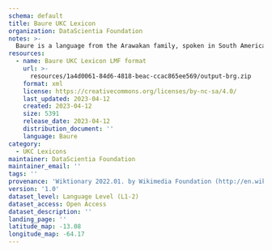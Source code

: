 ```yaml
---
schema: default
title: Baure UKC Lexicon
organization: DataScientia Foundation
notes: >-
  Baure is a language from the Arawakan family, spoken in South America. The UKC Lexicon of Baure is represented as a lexico-semantic network. It consists of words, word senses, synsets, as well as sense-level and synset-level relationships.
resources:
  - name: Baure UKC Lexicon LMF format
    url: >-
      resources/1a4d0061-84d6-4818-beac-ccac865ee569/output-brg.zip
    format: xml
    license: https://creativecommons.org/licenses/by-nc-sa/4.0/
    last_updated: 2023-04-12
    created: 2023-04-12
    size: 5391
    release_date: 2023-04-12
    distribution_document: ''
    language: Baure
category:
  - UKC Lexicons
maintainer: DataScientia Foundation
maintainer_email: ''
tags: ''
provenance: 'Wiktionary 2022.01. by Wikimedia Foundation (http://en.wiktionary.org); CogNet 2.1 by Khuyagbaatar Batsuren, National University of Mongolia (http://cognet.ukc.disi.unitn.it); Native Languages of the Americas 2021.11. by Laura Redish and Orrin Lewis (http://www.native-languages.org); Princeton WordNet 2.1 by Princeton University (https://wordnet.princeton.edu)'
version: '1.0'
dataset_level: Language Level (L1-2)
dataset_access: Open Access
dataset_description: ''
landing_page: ''
latitude_map: -13.08
longitude_map: -64.17
---
```

